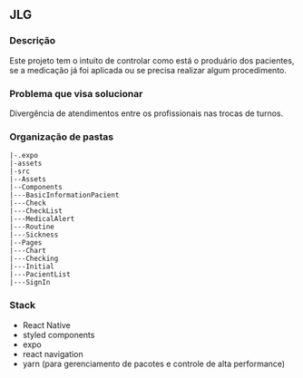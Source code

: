 ## JLG

### Descrição
Este projeto tem o intuíto de controlar como está o produário dos pacientes, se a medicação já foi aplicada ou se precisa realizar algum procedimento.

### Problema que visa solucionar
Divergência de atendimentos entre os profissionais nas trocas de turnos.

### Organização de pastas
```
|-.expo
|-assets
|-src
|--Assets
|--Components
|---BasicInformationPacient
|---Check
|---CheckList
|---MedicalAlert
|---Routine
|---Sickness
|--Pages
|---Chart
|---Checking
|---Initial
|---PacientList
|---SignIn
```

### Stack
* React Native
* styled components
* expo
* react navigation
* yarn (para gerenciamento de pacotes e controle de alta performance)